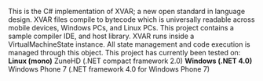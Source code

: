 This is the C# implementation of XVAR; a new open standard in language design. XVAR files compile to bytecode which is universally readable across mobile devices, Windows PCs, and Linux PCs.
This project contains a sample compiler IDE, and host library. XVAR runs inside a VirtualMachineState instance. All state management and code execution is managed through this object.
This project has currently been tested on:
**Linux (mono)** ZuneHD (.NET compact framework 2.0)
**Windows (.NET 4.0)** Windows Phone 7 (.NET framework 4.0 for Windows Phone 7)